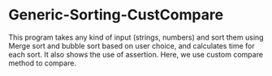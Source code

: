 # Generic-Sorting-CustCompare
This program takes any kind of input (strings, numbers) and sort them using Merge sort and bubble sort based on user choice,
and calculates time for each sort. It also shows the use of assertion. Here, we use custom compare method to compare.

